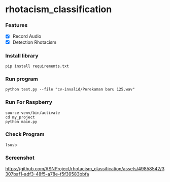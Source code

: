 # rhotacism_classification

### Features
- [x] Record Audio
- [x] Detection Rhotacism

### Install library
```
pip install requirements.txt
```

### Run program
```
python test.py --file "cv-invalid/Perekaman baru 125.wav" 
```

### Run For Raspberry
```
source venv/bin/activate
cd my_project
python main.py
```

### Check Program
```
lsusb
```

### Screenshot

https://github.com/ASNProject/rhotacism_classification/assets/49858542/3307baf1-adf3-48f5-a78e-f5f39583bbfa

